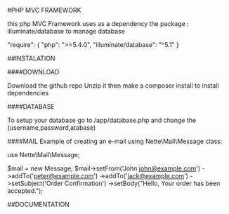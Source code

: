 #PHP MVC FRAMEWORK

this php MVC Framework uses as a dependency  the package :  illuminate/database to manage database


"require": {
   "php": ">=5.4.0",
    "illuminate/database": "^5.1"
}

##INSTALATION

####DOWNLOAD

Download the github repo  Unzip it then make a composer install to install dependencies

####DATABASE

To setup your database go to  /app/database.php and change the (username,password,atabase)



####MAIL
Example of creating an e-mail using Nette\Mail\Message class:

use Nette\Mail\Message;

$mail = new Message;
$mail->setFrom('John <john@example.com>')
    ->addTo('peter@example.com')
    ->addTo('jack@example.com')
    ->setSubject('Order Confirmation')
    ->setBody("Hello, Your order has been accepted.");


##DOCUMENTATION
